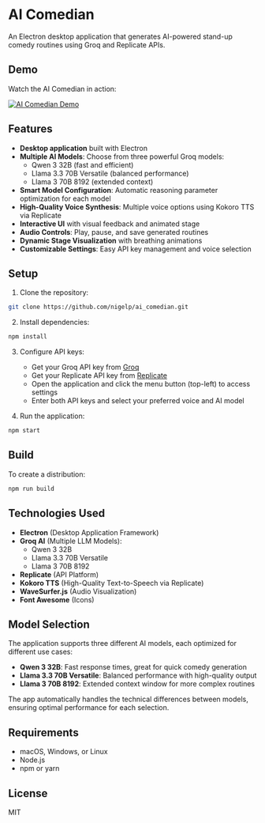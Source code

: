 # AI Comedian

An Electron desktop application that generates AI-powered stand-up comedy routines using Groq and Replicate APIs.

## Demo

Watch the AI Comedian in action:

[![AI Comedian Demo](https://img.youtube.com/vi/OlQhjHTZicc/0.jpg)](https://www.youtube.com/watch?v=OlQhjHTZicc)

## Features

- **Desktop application** built with Electron
- **Multiple AI Models**: Choose from three powerful Groq models:
  - Qwen 3 32B (fast and efficient)
  - Llama 3.3 70B Versatile (balanced performance)
  - Llama 3 70B 8192 (extended context)
- **Smart Model Configuration**: Automatic reasoning parameter optimization for each model
- **High-Quality Voice Synthesis**: Multiple voice options using Kokoro TTS via Replicate
- **Interactive UI** with visual feedback and animated stage
- **Audio Controls**: Play, pause, and save generated routines
- **Dynamic Stage Visualization** with breathing animations
- **Customizable Settings**: Easy API key management and voice selection

## Setup

1. Clone the repository:
```bash
git clone https://github.com/nigelp/ai_comedian.git
```

2. Install dependencies:
```bash
npm install
```

3. Configure API keys:
   - Get your Groq API key from [Groq](https://console.groq.com)
   - Get your Replicate API key from [Replicate](https://replicate.com)
   - Open the application and click the menu button (top-left) to access settings
   - Enter both API keys and select your preferred voice and AI model

4. Run the application:
```bash
npm start
```

## Build

To create a distribution:
```bash
npm run build
```

## Technologies Used

- **Electron** (Desktop Application Framework)
- **Groq AI** (Multiple LLM Models):
  - Qwen 3 32B
  - Llama 3.3 70B Versatile
  - Llama 3 70B 8192
- **Replicate** (API Platform)
- **Kokoro TTS** (High-Quality Text-to-Speech via Replicate)
- **WaveSurfer.js** (Audio Visualization)
- **Font Awesome** (Icons)

## Model Selection

The application supports three different AI models, each optimized for different use cases:

- **Qwen 3 32B**: Fast response times, great for quick comedy generation
- **Llama 3.3 70B Versatile**: Balanced performance with high-quality output
- **Llama 3 70B 8192**: Extended context window for more complex routines

The app automatically handles the technical differences between models, ensuring optimal performance for each selection.

## Requirements

- macOS, Windows, or Linux
- Node.js 
- npm or yarn

## License

MIT
